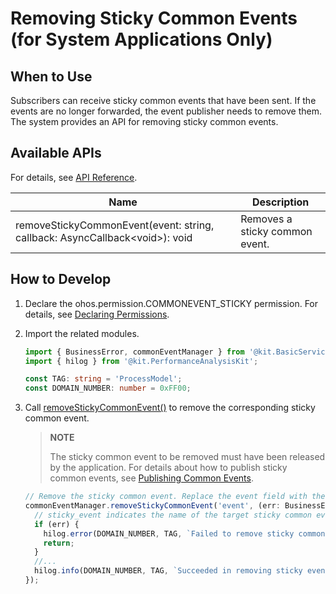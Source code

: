 # Removing Sticky Common Events (for System Applications Only)

<!--Kit: Basic Services Kit-->
<!--Subsystem: Notification-->
<!--Owner: @peixu-->
<!--Designer: @dongqingran; @wulong158-->
<!--Tester: @wanghong1997-->
<!--Adviser: @fang-jinxu-->

## When to Use

Subscribers can receive sticky common events that have been sent. If the events are no longer forwarded, the event publisher needs to remove them. The system provides an API for removing sticky common events.

## Available APIs

For details, see [API Reference](../../reference/apis-basic-services-kit/js-apis-commonEventManager-sys.md#commoneventmanagerremovestickycommonevent10).

| Name| Description|
| -------- | -------- |
| removeStickyCommonEvent(event: string, callback: AsyncCallback\<void>): void | Removes a sticky common event.|


## How to Develop

1. Declare the ohos.permission.COMMONEVENT_STICKY permission. For details, see [Declaring Permissions](../../security/AccessToken/declare-permissions.md).

2. Import the related modules.

   ```ts
   import { BusinessError, commonEventManager } from '@kit.BasicServicesKit';
   import { hilog } from '@kit.PerformanceAnalysisKit';

   const TAG: string = 'ProcessModel';
   const DOMAIN_NUMBER: number = 0xFF00;
   ```

3. Call [removeStickyCommonEvent()](../../reference/apis-basic-services-kit/js-apis-commonEventManager-sys.md#commoneventmanagerremovestickycommonevent10) to remove the corresponding sticky common event.

   > **NOTE**
   >
   > The sticky common event to be removed must have been released by the application. For details about how to publish sticky common events, see [Publishing Common Events](common-event-publish.md).

   ```ts
   // Remove the sticky common event. Replace the event field with the actual event name.
   commonEventManager.removeStickyCommonEvent('event', (err: BusinessError) => {
     // sticky_event indicates the name of the target sticky common event.
     if (err) {
       hilog.error(DOMAIN_NUMBER, TAG, `Failed to remove sticky common event. Code is ${err.code}, message is ${err.message}`);
       return;
     }
     //...
     hilog.info(DOMAIN_NUMBER, TAG, `Succeeded in removing sticky event.`);
   });
   ```
